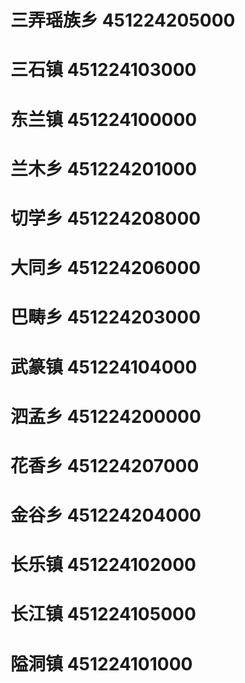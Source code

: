 # 三弄瑶族乡 451224205000
# 三石镇 451224103000
# 东兰镇 451224100000
# 兰木乡 451224201000
# 切学乡 451224208000
# 大同乡 451224206000
# 巴畴乡 451224203000
# 武篆镇 451224104000
# 泗孟乡 451224200000
# 花香乡 451224207000
# 金谷乡 451224204000
# 长乐镇 451224102000
# 长江镇 451224105000
# 隘洞镇 451224101000
